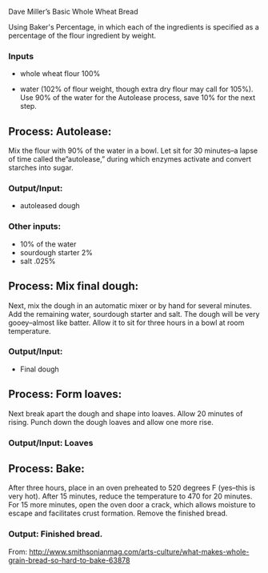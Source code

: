 Dave Miller’s Basic Whole Wheat Bread

Using Baker's Percentage, in which each of the ingredients is specified as a percentage of the flour ingredient by weight.

### Inputs

* whole wheat flour 100%

* water (102% of flour weight, though extra dry flour may call for 105%). Use 90% of the water for the Autolease process, save 10% for the next step.

## Process: Autolease:

Mix the flour with 90% of the water in a bowl. Let sit for 30 minutes–a lapse of time called the”autolease,” during which enzymes activate and convert starches into sugar.

### Output/Input:

* autoleased dough

### Other inputs:

* 10% of the water
* sourdough starter 2%
* salt .025%

## Process: Mix final dough:

Next, mix the dough in an automatic mixer or by hand for several minutes. Add the remaining water, sourdough starter and salt. The dough will be very gooey–almost like batter. Allow it to sit for three hours in a bowl at room temperature.

### Output/Input:

 * Final dough

## Process: Form loaves:

Next break apart the dough and shape into loaves. Allow 20 minutes of rising. Punch down the dough loaves and allow one more rise. 

### Output/Input: Loaves

 ## Process: Bake:

After three hours, place in an oven preheated to 520 degrees F (yes–this is very hot). After 15 minutes, reduce the temperature to 470 for 20 minutes. For 15 more minutes, open the oven door a crack, which allows moisture to escape and facilitates crust formation. Remove the finished bread.

### Output: Finished bread.

From: http://www.smithsonianmag.com/arts-culture/what-makes-whole-grain-bread-so-hard-to-bake-63878
